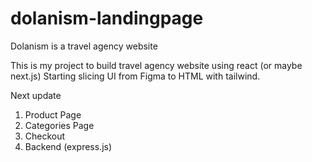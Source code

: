 # dolanism-landingpage
Dolanism is a travel agency website

This is my project to build travel agency website using react (or maybe next.js) 
Starting slicing UI from Figma to HTML with tailwind.

Next update 
1. Product Page
2. Categories Page
3. Checkout
4. Backend (express.js)
